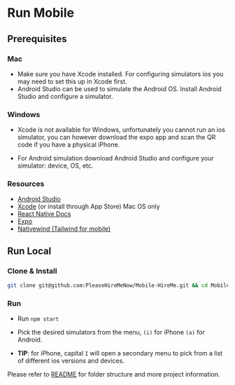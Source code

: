 # Run Mobile

## Prerequisites

### Mac  

- Make sure you have Xcode installed. For configuring simulators ios you may need to set this up in Xcode first.
- Android Studio can be used to simulate the Android OS. Install Android Studio and configure a simulator.

### Windows

- Xcode is not available for Windows, unfortunately you cannot run an ios simulator, you can however
download the expo app and scan the QR code if you have a physical iPhone.

- For Android simulation download Android Studio and configure your simulator: device, OS, etc.

### Resources
- [Android Studio](https://developer.android.com/studio/install)
- [Xcode](https://developer.apple.com/xcode/) (or install through App Store) Mac OS only
- [React Native Docs](https://reactnative.dev/)
- [Expo](https://expo.dev/)
- [Nativewind (Tailwind for mobile)](https://www.nativewind.dev/)

## Run Local

### Clone & Install

```bash
git clone git@github.com:PleaseHireMeNow/Mobile-HireMe.git && cd Mobile-HireMe && npm i
```

### Run
- Run `npm start`

- Pick the desired simulators from the menu, `(i)` for iPhone `(a)` for Android.
- **TIP**: for iPhone, capital `I` will open a secondary menu to pick from a list of different ios versions and devices.

Please refer to [README](https://github.com/PleaseHireMeNow/Mobile-HireMe/blob/main/README.md) for folder structure and more project information.

